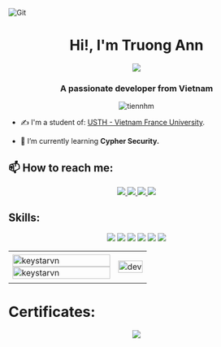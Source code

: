 ![Git](https://user-images.githubusercontent.com/101726335/194794235-448961fd-9973-4121-846c-8652bbf36f44.gif)

<p>
<h1 align="center">Hi!, I'm Truong Ann </h1>
<p align="center"><img src="https://img.icons8.com/color/48/000000/vietnam-circular.png"/></p>
<h3 align="center">A passionate developer from Vietnam </h3>
<p align="center"> <img src="https://komarev.com/ghpvc/?username=tiennhm" alt="tiennhm" />

- ✍ I'm a student of: [USTH - Vietnam France University](https://usth.edu.vn).

- 🌱 I’m currently learning **Cypher Security.**


## 📫 How to reach me:
<p align="center">
  <a href="https://www.facebook.com/Anndeptraibodoi/" alt="Facebook">
    <img src="https://img.icons8.com/clouds/48/000000/facebook-new.png" target="_blank" />
  </a> 
  <a href="https://github.com/KeystarVn" alt="Github">
    <img src="https://img.icons8.com/clouds/48/000000/github.png"/>
  </a> 
  <a href="https://www.youtube.com/channel/UCxxEezUKH5b57XOwSyciVoQ" alt="Youtube channel" target="_blank" >
    <img src="https://img.icons8.com/clouds/48/000000/youtube-play.png"/>
  </a>
  
  <a href="https://mail.google.com/mail/u/0/#inbox?compose=DmwnWrRrkzTfZVVvRsGDrGghNnfSkLnjBFLJfjVNWpqNWjTGqGDNZmzJgJJxDLZHncFmFFNMrCFQ" alt="Email">
    <img src="https://img.icons8.com/clouds/48/000000/gmail-new.png"/>
  </a>
</p>

## Skills:
<p align="center">

<img src="https://img.icons8.com/doodle/48/000000/soundcloud--v1.png"/>
<img src="https://img.icons8.com/color/50/000000/adobe-lightroom--v1.png"/>
<img src="https://img.icons8.com/color/50/000000/adobe-premiere-pro--v1.png"/>
<img src="https://img.icons8.com/color/50/000000/adobe-photoshop--v1.png"/>
<img src="https://img.icons8.com/color/48/000000/visual-studio-code-2019.png"/>
<img src="https://img.icons8.com/color/48/000000/visual-studio-2019.png"/>
  


</p>

<table style="width:100%;">
  <tr>
    <td>
      <img src="https://github-readme-stats.vercel.app/api/top-langs/?username=keystarvn&bg_color=FFFFFF00&text_color=179fa3&layout=compact&hide=CSS&langs_count=10&custom_title=Top%20ngôn%20ngữ%20được%20dùng" alt="keystarvn" width="100%"/>
      <img src="https://github-readme-stats.vercel.app/api?username=keystarvn&bg_color=FFFFFF00&text_color=179fa3&show_icons=true&count_private=true&include_all_commits=true&custom_title=Hoạt%20động%20trên%20Github" alt="keystarvn" width="100%"/>
    </td>
    <td>
      <p align="center"> 
        <img src="https://cdn.dribbble.com/users/1059583/screenshots/4171367/coding-freak.gif" alt="dev" width="100%"/>
      </p>
    </td>
  </tr>
</table>

# Certificates:
<p align="center"><img src="https://images-wixmp-ed30a86b8c4ca887773594c2.wixmp.com/f/7d778ebb-8d0d-428f-bbc4-17dc0f9bdaeb/df42qvo-f0339273-ed3a-4b35-b8e6-4a517e79e32b.jpg?token=eyJ0eXAiOiJKV1QiLCJhbGciOiJIUzI1NiJ9.eyJzdWIiOiJ1cm46YXBwOjdlMGQxODg5ODIyNjQzNzNhNWYwZDQxNWVhMGQyNmUwIiwiaXNzIjoidXJuOmFwcDo3ZTBkMTg4OTgyMjY0MzczYTVmMGQ0MTVlYTBkMjZlMCIsIm9iaiI6W1t7InBhdGgiOiJcL2ZcLzdkNzc4ZWJiLThkMGQtNDI4Zi1iYmM0LTE3ZGMwZjliZGFlYlwvZGY0MnF2by1mMDMzOTI3My1lZDNhLTRiMzUtYjhlNi00YTUxN2U3OWUzMmIuanBnIn1dXSwiYXVkIjpbInVybjpzZXJ2aWNlOmZpbGUuZG93bmxvYWQiXX0.MGKpB33BvYcf0RJp2GkDARkVdN1KnEE5jV1OcspqHp4"/></p>
